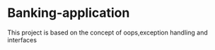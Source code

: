 # Banking-application
This project is based on the concept of oops,exception handling and interfaces
